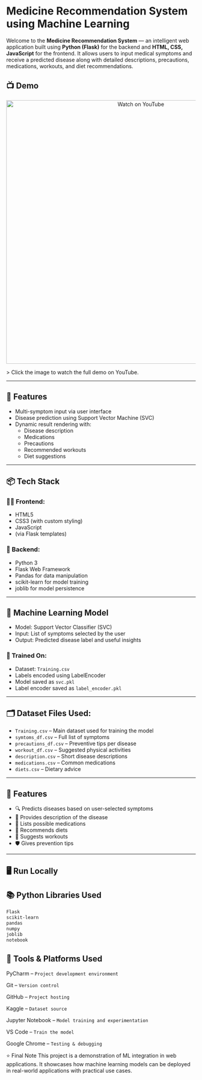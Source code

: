 ﻿# Medicine Recommendation System using Machine Learning

Welcome to the **Medicine Recommendation System** — an intelligent web application built using **Python (Flask)** for the backend and **HTML, CSS, JavaScript** for the frontend. It allows users to input medical symptoms and receive a predicted disease along with detailed descriptions, precautions, medications, workouts, and diet recommendations.
## 📺 Demo

<p align="center">
  <a href="https://youtu.be/4rA8b2Zjwsk?si=l1SWaWOf9Aq0nvqY">
    <img src="https://img.youtube.com/vi/4rA8b2Zjwsk/0.jpg" alt="Watch on YouTube" width="700"/>
  </a>
</p>
> Click the image to watch the full demo on YouTube.


---
## 📌 Features

- Multi-symptom input via user interface
- Disease prediction using Support Vector Machine (SVC)
- Dynamic result rendering with:
  - Disease description
  - Medications
  - Precautions
  - Recommended workouts
  - Diet suggestions

---

## 📦 Tech Stack

### 👨‍💻 Frontend:
- HTML5
- CSS3 (with custom styling)
- JavaScript
- (via Flask templates)

### 🧪 Backend:
- Python 3
- Flask Web Framework
- Pandas for data manipulation
- scikit-learn for model training
- joblib for model persistence

---

## 🤖 Machine Learning Model

- Model: Support Vector Classifier (SVC)
- Input: List of symptoms selected by the user
- Output: Predicted disease label and useful insights

### 🔬 Trained On:
- Dataset: `Training.csv`
- Labels encoded using LabelEncoder
- Model saved as `svc.pkl`
- Label encoder saved as `label_encoder.pkl`

---

## 🗂️ Dataset Files Used:

- `Training.csv` – Main dataset used for training the model  
- `symtoms_df.csv` – Full list of symptoms  
- `precautions_df.csv` – Preventive tips per disease  
- `workout_df.csv` – Suggested physical activities  
- `description.csv` – Short disease descriptions  
- `medications.csv` – Common medications  
- `diets.csv` – Dietary advice  

---

## 🧠 Features

- 🔍 Predicts diseases based on user-selected symptoms
- 📃 Provides description of the disease
- 💊 Lists possible medications
- 🥗 Recommends diets
- 🏃 Suggests workouts
- 🛡️ Gives prevention tips

---

## 🖥️ Run Locally

## 📚 Python Libraries Used

```txt
Flask
scikit-learn
pandas
numpy
joblib
notebook
```
## 🧰 Tools & Platforms Used

PyCharm – `Project development environment`

Git – `Version control`

GitHub – `Project hosting`

Kaggle – `Dataset source`

Jupyter Notebook – `Model training and experimentation`

VS Code – `Train the model`

Google Chrome – `Testing & debugging`


⭐ Final Note
This project is a demonstration of ML integration in web applications. It showcases how machine learning models can be deployed in real-world applications with practical use cases.
